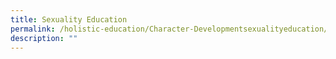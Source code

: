 ```yaml
---
title: Sexuality Education
permalink: /holistic-education/Character-Developmentsexualityeducation/
description: ""
---
```


